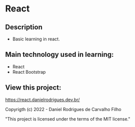 # React

## Description

- Basic learning in react.

## Main technology used in learning:

- React
- React Bootstrap

## View this project:

https://react.danielrodrigues.dev.br/

Copyrigth (c) 2022 - Daniel Rodrigues de Carvalho Filho

"This project is licensed under the terms of the MIT license."


